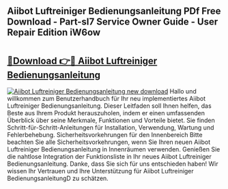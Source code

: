 ## Aiibot Luftreiniger Bedienungsanleitung PDf Free Download - Part-sI7 Service Owner Guide - User Repair Edition iW6ow

# <h2><a href="http://df0b2o.blite.top/?on=Aiibot+Luftreiniger+Bedienungsanleitung">🔗Download 👉🔴 Aiibot Luftreiniger Bedienungsanleitung</a></h2>

[![Aiibot Luftreiniger Bedienungsanleitung new download](https://i.imgur.com/lujVjoI.png)](http://df0b2o.blite.top/?on=Aiibot+Luftreiniger+Bedienungsanleitung)
Hallo und willkommen zum Benutzerhandbuch für Ihr neu implementiertes Aiibot Luftreiniger Bedienungsanleitung. Dieser Leitfaden soll Ihnen helfen, das Beste aus Ihrem Produkt herauszuholen, indem er einen umfassenden Überblick über seine Merkmale, Funktionen und Vorteile bietet. Sie finden Schritt-für-Schritt-Anleitungen für Installation, Verwendung, Wartung und Fehlerbehebung. Sicherheitsvorkehrungen für den Innenbereich Bitte beachten Sie alle Sicherheitsvorkehrungen, wenn Sie Ihren neuen Aiibot Luftreiniger Bedienungsanleitung in Innenräumen verwenden. Genießen Sie die nahtlose Integration der Funktionsliste in Ihr neues Aiibot Luftreiniger Bedienungsanleitung. Danke, dass Sie sich für uns entschieden haben! Wir wissen Ihr Vertrauen und Ihre Unterstützung für Aiibot Luftreiniger BedienungsanleitungD zu schätzen.
